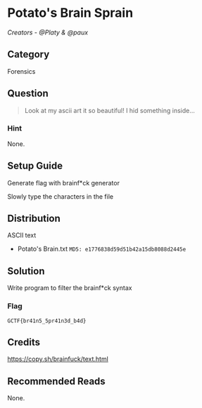 # Potato's Brain Sprain

<i>Creators - @Platy &amp; @paux</i>

## Category
Forensics

## Question
>Look at my ascii art it so beautiful! I hid something inside...

### Hint
None.

## Setup Guide
Generate flag with brainf*ck generator

Slowly type the characters in the file

## Distribution
ASCII text
- Potato's Brain.txt `MD5: e1776838d59d51b42a15db8088d2445e`

## Solution
Write program to filter the brainf*ck syntax

### Flag
`GCTF{br41n5_5pr41n3d_b4d}`

## Credits
https://copy.sh/brainfuck/text.html

## Recommended Reads
None.